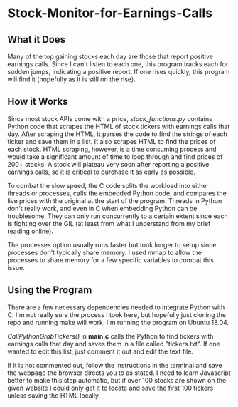 # Stock-Monitor-for-Earnings-Calls

## What it Does
Many of the top gaining stocks each day are those that report positive earnings calls. Since I can't listen to each one, this program tracks each for sudden jumps, indicating a positive report. If one rises quickly, this program will find it (hopefully as it is still on the rise).


## How it Works
Since most stock APIs come with a price, *stock_functions.py* contains Python code that scrapes the HTML of stock tickers with earnings calls that day. After scraping the HTML, it parses the code to find the strings of each ticker and save them in a list. It also scrapes HTML to find the prices of each stock. HTML scraping, however, is a time consuming process and would take a significant amount of time to loop through and find prices of 200+ stocks. A stock will plateau very soon after reporting a positive earnings calls, so it is critical to purchase it as early as possible.

To combat the slow speed, the C code splits the workload into either threads or processes, calls the embedded Python code, and compares the live prices with the original at the start of the program. Threads in Python don't really work, and even in C when embedding Python can be troublesome. They can only run concurrently to a certain extent since each is fighting over the GIL (at least from what I understand from my brief reading online).

The processes option usually runs faster but took longer to setup since processes don't typically share memory. I used mmap to allow the processes to share memory for a few specific variables to combat this issue. 

## Using the Program
There are a few necessary dependencies needed to integrate Python with C. I'm not really sure the process I took here, but hopefully just cloning the repo and running make will work. I'm running the program on Ubuntu 18.04.


*CallPythonGrabTickers()* in **main.c** calls the Python to find tickers with earnings calls that day and saves them in a file called "tickers.txt". If one wanted to edit this list, just comment it out and edit the text file. 

If it is not commented out, follow the instructions in the terminal and save the webpage the browser directs you to as stated. I need to learn Javascript better to make this step automatic, but if over 100 stocks are shown on the given website I could only get it to locate and save the first 100 tickers unless saving the HTML locally. 

